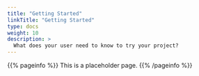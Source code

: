 ```yaml
---
title: "Getting Started"
linkTitle: "Getting Started"
type: docs
weight: 10
description: >
  What does your user need to know to try your project?
---
```


{{% pageinfo %}}
This is a placeholder page.
{{% /pageinfo %}}
